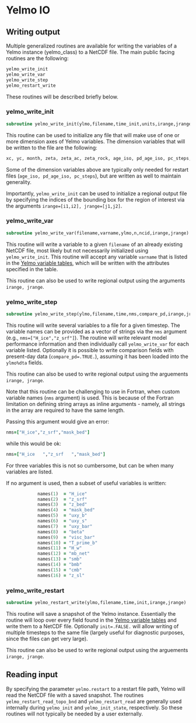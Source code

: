 # Yelmo IO

## Writing output

Multiple generalized routines are available for writing the variables of a Yelmo instance (yelmo_class)
to a NetCDF file. The main public facing routines are the following:

```fortran
yelmo_write_init
yelmo_write_var
yelmo_write_step
yelmo_restart_write
```

These routines will be described briefly below.

### yelmo_write_init

```fortran
subroutine yelmo_write_init(ylmo,filename,time_init,units,irange,jrange)
```

This routine can be used to initialize any file that will make use of one or more dimension axes of Yelmo variables. The dimension variables that will be written to the file are the following:

```fortran
xc, yc, month, zeta, zeta_ac, zeta_rock, age_iso, pd_age_iso, pc_steps, time [unlimited]
```

Some of the dimension variables above are typically only needed for restart files (`age_iso, pd_age_iso, pc_steps`), but are written as well to maintain generality.

Importantly, `yelmo_write_init` can be used to initialize a regional output file by specifying the indices of the bounding box for the region of interest via the arguments `irange=[i1,i2], jrange=[j1,j2]`.

### yelmo_write_var

```fortran
subroutine yelmo_write_var(filename,varname,ylmo,n,ncid,irange,jrange)
```

This routine will write a variable to a given `filename` of an already existing NetCDF file, most likely but not necessarily initialized using `yelmo_write_init`. This routine will accept any variable `varname` that is listed in the [Yelmo variable tables](yelmo-variables.md), which will be written with the attributes specified in the table.

This routine can also be used to write regional output using the arguments `irange, jrange`.

### yelmo_write_step

```fortran
subroutine yelmo_write_step(ylmo,filename,time,nms,compare_pd,irange,jrange)
```

This routine will write several variables to a file for a given timestep. The variable names can be provided as a vector of strings via the `nms` argument (e.g., `nms=["H_ice","z_srf"]`). The routine will write relevant model performance information and then individually call `yelmo_write_var` for each variable listed. Optionally it is possible to write comparison fields with present-day data (`compare_pd=.TRUE.`), assuming it has been loaded into the `ylmo%dta` fields.

This routine can also be used to write regional output using the arguements `irange, jrange`.

Note that this routine can be challenging to use in Fortran, when custom variable names (`nms` argument) is used. This is because of the Fortran limitation on defining string arrays as inline arguments - namely, all strings in the array are required to have the same length.

Passing this argument would give an error:

```fortran
nms=["H_ice","z_srf","mask_bed"]
```

while this would be ok:

```fortran
nms=["H_ice   ","z_srf   ","mask_bed"]
```

For three variables this is not so cumbersome, but can be when many variables are listed.

If no argument is used, then a subset of useful variables is written:

```fortran
            names(1)  = "H_ice"
            names(2)  = "z_srf"
            names(3)  = "z_bed"
            names(4)  = "mask_bed"
            names(5)  = "uxy_b"
            names(6)  = "uxy_s"
            names(7)  = "uxy_bar"
            names(8)  = "beta"
            names(9)  = "visc_bar"
            names(10) = "T_prime_b"
            names(11) = "H_w"
            names(12) = "mb_net"
            names(13) = "smb"
            names(14) = "bmb"
            names(15) = "cmb"
            names(16) = "z_sl"
```

### yelmo_write_restart

```fortran
subroutine yelmo_restart_write(ylmo,filename,time,init,irange,jrange)
```

This routine will save a snapshot of the Yelmo instance. Essentially the routine will loop over every field found in the [Yelmo variable tables](yelmo-variables.md) and write them to a NetCDF file. Optionally `init=.FALSE.` will allow writing of multiple timesteps to the same file (largely useful for diagnostic purposes, since the files can get very large).

This routine can also be used to write regional output using the arguements `irange, jrange`.

## Reading input

By specifying the parameter `yelmo.restart` to a restart file path, Yelmo will read the NetCDF file with a saved snapshot. The routines `yelmo_restart_read_topo_bnd` and `yelmo_restart_read` are generally used internally during `yelmo_init` and `yelmo_init_state`, respectively. So these routines will not typically be needed by a user externally.
